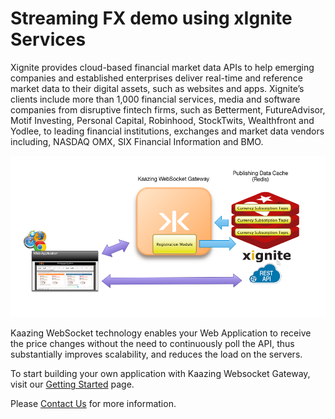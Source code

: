 # Streaming FX demo using xIgnite Services

Xignite provides cloud-based financial market data APIs to help emerging companies and established enterprises deliver real-time and reference market data to their digital assets, such as websites and apps. Xignite’s clients include more than 1,000 financial services, media and software companies from disruptive fintech firms, such as Betterment, FutureAdvisor, Motif Investing, Personal Capital, Robinhood, StockTwits, Wealthfront and Yodlee, to leading financial institutions, exchanges and market data vendors including, NASDAQ OMX, SIX Financial Information and BMO.  

![alt text](xIgnite.png "Xignite demo")

Kaazing WebSocket technology enables your Web Application to receive the price changes without the need to continuously poll the API, thus substantially improves scalability, and reduces the load on the servers.

To start building your own application with Kaazing Websocket Gateway, visit our [Getting Started](https://kaazing.com/getting-started/) page. </br>

Please [Contact Us](https://kaazing.com/contact/xignitedemotolead/) for more information.







